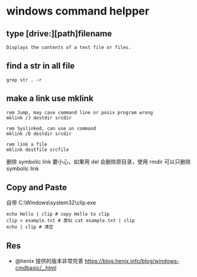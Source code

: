 # windows command helpper

## type [drive:][path]filename
```
Displays the contents of a text file or files.
```

## find a str in all file
```
grep str . -r
```

## make a link use mklink
```
rem Jump, may case command line or posix program wrong
mklink /J destdir srcdir

rem Syslinked, can use on command
mklink /D destdir srcdir

rem link a file
mklink destfile srcfile
```
删除 symbolic link  要小心，如果用 del 会删除原目录，使用 rmdir 可以只删除 symbolic link

## Copy and Paste
自带 C:\Windows\system32\clip.exe
```
echo Hello | clip # copy Hello to clip
clip < example.txt # 类似 cat example.txt | clip
echo | clip # 清空
```


## Res
- @henix 提供的版本非常完善 https://blog.henix.info/blog/windows-cmdbasic/_.html
